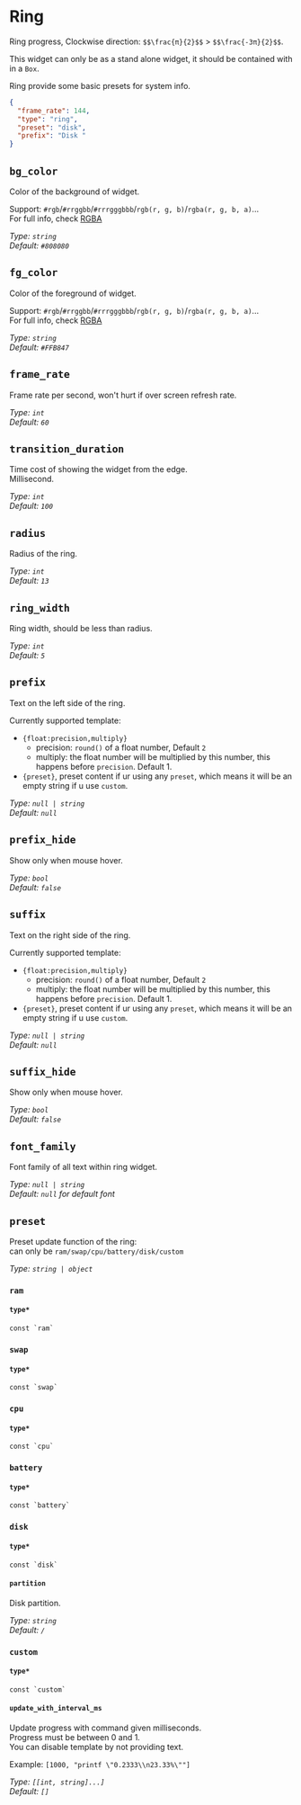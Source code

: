 # Ring

Ring progress, Clockwise direction: `$$\frac{π}{2}$$` > `$$\frac{-3π}{2}$$`.

This widget can only be as a stand alone widget, it should be contained with in a `Box`.

Ring provide some basic presets for system info.

```json
{
  "frame_rate": 144,
  "type": "ring",
  "preset": "disk",
  "prefix": "Disk "
}
```

## `bg_color`

Color of the background of widget.

Support: `#rgb`/`#rrggbb`/`#rrrgggbbb`/`rgb(r, g, b)`/`rgba(r, g, b, a)`...  
For full info, check [RGBA](https://gtk-rs.org/gtk4-rs/stable/latest/docs/src/gdk4/rgba.rs.html#205)

_Type: `string`_  
_Default: `#808080`_

## `fg_color`

Color of the foreground of widget.

Support: `#rgb`/`#rrggbb`/`#rrrgggbbb`/`rgb(r, g, b)`/`rgba(r, g, b, a)`...  
For full info, check [RGBA](https://gtk-rs.org/gtk4-rs/stable/latest/docs/src/gdk4/rgba.rs.html#205)

_Type: `string`_  
_Default: `#FFB847`_

## `frame_rate`

Frame rate per second, won't hurt if over screen refresh rate.

_Type: `int`_  
_Default: `60`_

## `transition_duration`

Time cost of showing the widget from the edge.  
Millisecond.

_Type: `int`_  
_Default: `100`_

## `radius`

Radius of the ring.

_Type: `int`_  
_Default: `13`_

## `ring_width`

Ring width, should be less than radius.

_Type: `int`_  
_Default: `5`_

## `prefix`

Text on the left side of the ring.

Currently supported template:

- `{float:precision,multiply}`
  - precision: `round()` of a float number, Default `2`
  - multiply: the float number will be multiplied by this number, this happens before `precision`. Default 1.
- `{preset}`, preset content if ur using any `preset`, which means it will be an empty string if u use `custom`.

_Type: `null | string`_  
_Default: `null`_

## `prefix_hide`

Show only when mouse hover.

_Type: `bool`_  
_Default: `false`_

## `suffix`

Text on the right side of the ring.

Currently supported template:

- `{float:precision,multiply}`
  - precision: `round()` of a float number, Default `2`
  - multiply: the float number will be multiplied by this number, this happens before `precision`. Default 1.
- `{preset}`, preset content if ur using any `preset`, which means it will be an empty string if u use `custom`.

_Type: `null | string`_  
_Default: `null`_

## `suffix_hide`

Show only when mouse hover.

_Type: `bool`_  
_Default: `false`_

## `font_family`

Font family of all text within ring widget.

_Type: `null | string`_  
_Default: `null` for default font_

## `preset`

Preset update function of the ring:  
can only be `ram/swap/cpu/battery/disk/custom`

_Type: `string | object`_

### `ram`

#### `type*`

```plaintext
const `ram`
```

### `swap`

#### `type*`

```plaintext
const `swap`
```

### `cpu`

#### `type*`

```plaintext
const `cpu`
```

### `battery`

#### `type*`

```plaintext
const `battery`
```

### `disk`

#### `type*`

```plaintext
const `disk`
```

#### `partition`

Disk partition.

_Type: `string`_  
_Default: `/`_

### `custom`

#### `type*`

```plaintext
const `custom`
```

#### `update_with_interval_ms`

Update progress with command given milliseconds.  
Progress must be between 0 and 1.  
You can disable template by not providing text.

Example: `[1000, "printf \"0.2333\\n23.33%\""]`

_Type: `[[int, string]...]`_  
_Default: `[]`_
